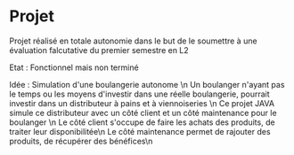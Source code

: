 # Projet
Projet réalisé en totale autonomie dans le but de le soumettre à une évaluation falcutative du premier semestre en L2

Etat : 
Fonctionnel mais non terminé

Idée : 
Simulation d'une boulangerie autonome \n
Un boulanger n'ayant pas le temps ou les moyens d'investir dans une réelle boulangerie, pourrait investir dans un distributeur à pains et à viennoiseries \n
Ce projet JAVA simule ce distributeur avec un côté client et un côté maintenance pour le boulanger \n
Le côté client s'occupe de faire les achats des produits, de traiter leur disponibilitée\n
Le côté maintenance permet de rajouter des produits, de récupérer des bénéfices\n




